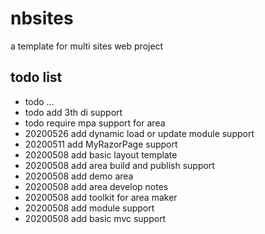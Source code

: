 # nbsites

a template for multi sites web project

## todo list

- todo ...
- todo add 3th di support
- todo require mpa support for area
- 20200526 add dynamic load or update module support
- 20200511 add MyRazorPage support
- 20200508 add basic layout template
- 20200508 add area build and publish support
- 20200508 add demo area
- 20200508 add area develop notes 
- 20200508 add toolkit for area maker
- 20200508 add module support
- 20200508 add basic mvc support